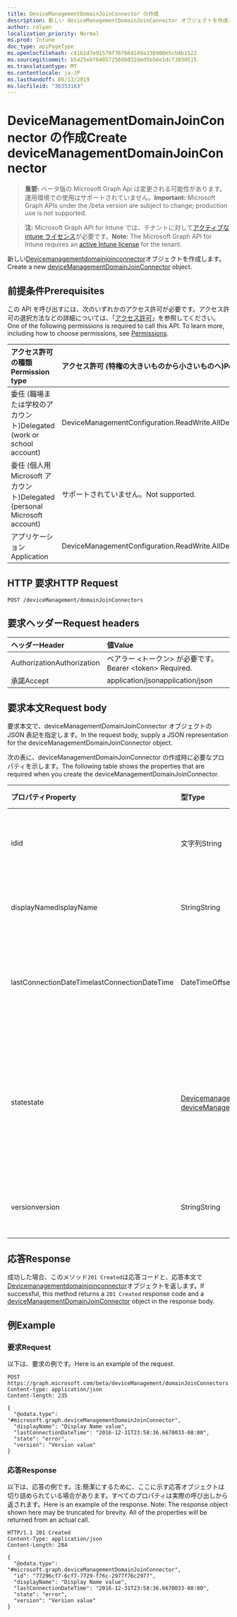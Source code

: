 ```yaml
---
title: DeviceManagementDomainJoinConnector の作成
description: 新しい deviceManagementDomainJoinConnector オブジェクトを作成します。
author: rolyon
localization_priority: Normal
ms.prod: Intune
doc_type: apiPageType
ms.openlocfilehash: c41b1d7e91570f767b64149a338900e5cb4b1522
ms.sourcegitcommit: b5425ebf648572569b032ded5b56e1dcf3830515
ms.translationtype: MT
ms.contentlocale: ja-JP
ms.lasthandoff: 08/13/2019
ms.locfileid: "36353163"
---
```

# <a name="create-devicemanagementdomainjoinconnector"></a><span data-ttu-id="f4e90-103">DeviceManagementDomainJoinConnector の作成</span><span class="sxs-lookup"><span data-stu-id="f4e90-103">Create deviceManagementDomainJoinConnector</span></span>

> <span data-ttu-id="f4e90-104">**重要:** ベータ版の Microsoft Graph Api は変更される可能性があります。運用環境での使用はサポートされていません。</span><span class="sxs-lookup"><span data-stu-id="f4e90-104">**Important:** Microsoft Graph APIs under the /beta version are subject to change; production use is not supported.</span></span>

> <span data-ttu-id="f4e90-105">**注:** Microsoft Graph API for Intune では、テナントに対して[アクティブな intune ライセンス](https://go.microsoft.com/fwlink/?linkid=839381)が必要です。</span><span class="sxs-lookup"><span data-stu-id="f4e90-105">**Note:** The Microsoft Graph API for Intune requires an [active Intune license](https://go.microsoft.com/fwlink/?linkid=839381) for the tenant.</span></span>

<span data-ttu-id="f4e90-106">新しい[Devicemanagementdomainjoinconnector](../resources/intune-odj-devicemanagementdomainjoinconnector.md)オブジェクトを作成します。</span><span class="sxs-lookup"><span data-stu-id="f4e90-106">Create a new [deviceManagementDomainJoinConnector](../resources/intune-odj-devicemanagementdomainjoinconnector.md) object.</span></span>

## <a name="prerequisites"></a><span data-ttu-id="f4e90-107">前提条件</span><span class="sxs-lookup"><span data-stu-id="f4e90-107">Prerequisites</span></span>
<span data-ttu-id="f4e90-p101">この API を呼び出すには、次のいずれかのアクセス許可が必要です。アクセス許可の選択方法などの詳細については、「[アクセス許可](/graph/permissions-reference)」を参照してください。</span><span class="sxs-lookup"><span data-stu-id="f4e90-p101">One of the following permissions is required to call this API. To learn more, including how to choose permissions, see [Permissions](/graph/permissions-reference).</span></span>

|<span data-ttu-id="f4e90-110">アクセス許可の種類</span><span class="sxs-lookup"><span data-stu-id="f4e90-110">Permission type</span></span>|<span data-ttu-id="f4e90-111">アクセス許可 (特権の大きいものから小さいものへ)</span><span class="sxs-lookup"><span data-stu-id="f4e90-111">Permissions (from most to least privileged)</span></span>|
|:---|:---|
|<span data-ttu-id="f4e90-112">委任 (職場または学校のアカウント)</span><span class="sxs-lookup"><span data-stu-id="f4e90-112">Delegated (work or school account)</span></span>|<span data-ttu-id="f4e90-113">DeviceManagementConfiguration.ReadWrite.All</span><span class="sxs-lookup"><span data-stu-id="f4e90-113">DeviceManagementConfiguration.ReadWrite.All</span></span>|
|<span data-ttu-id="f4e90-114">委任 (個人用 Microsoft アカウント)</span><span class="sxs-lookup"><span data-stu-id="f4e90-114">Delegated (personal Microsoft account)</span></span>|<span data-ttu-id="f4e90-115">サポートされていません。</span><span class="sxs-lookup"><span data-stu-id="f4e90-115">Not supported.</span></span>|
|<span data-ttu-id="f4e90-116">アプリケーション</span><span class="sxs-lookup"><span data-stu-id="f4e90-116">Application</span></span>|<span data-ttu-id="f4e90-117">DeviceManagementConfiguration.ReadWrite.All</span><span class="sxs-lookup"><span data-stu-id="f4e90-117">DeviceManagementConfiguration.ReadWrite.All</span></span>|

## <a name="http-request"></a><span data-ttu-id="f4e90-118">HTTP 要求</span><span class="sxs-lookup"><span data-stu-id="f4e90-118">HTTP Request</span></span>
<!-- {
  "blockType": "ignored"
}
-->
``` http
POST /deviceManagement/domainJoinConnectors
```

## <a name="request-headers"></a><span data-ttu-id="f4e90-119">要求ヘッダー</span><span class="sxs-lookup"><span data-stu-id="f4e90-119">Request headers</span></span>
|<span data-ttu-id="f4e90-120">ヘッダー</span><span class="sxs-lookup"><span data-stu-id="f4e90-120">Header</span></span>|<span data-ttu-id="f4e90-121">値</span><span class="sxs-lookup"><span data-stu-id="f4e90-121">Value</span></span>|
|:---|:---|
|<span data-ttu-id="f4e90-122">Authorization</span><span class="sxs-lookup"><span data-stu-id="f4e90-122">Authorization</span></span>|<span data-ttu-id="f4e90-123">ベアラー &lt;トークン&gt; が必要です。</span><span class="sxs-lookup"><span data-stu-id="f4e90-123">Bearer &lt;token&gt; Required.</span></span>|
|<span data-ttu-id="f4e90-124">承諾</span><span class="sxs-lookup"><span data-stu-id="f4e90-124">Accept</span></span>|<span data-ttu-id="f4e90-125">application/json</span><span class="sxs-lookup"><span data-stu-id="f4e90-125">application/json</span></span>|

## <a name="request-body"></a><span data-ttu-id="f4e90-126">要求本文</span><span class="sxs-lookup"><span data-stu-id="f4e90-126">Request body</span></span>
<span data-ttu-id="f4e90-127">要求本文で、deviceManagementDomainJoinConnector オブジェクトの JSON 表記を指定します。</span><span class="sxs-lookup"><span data-stu-id="f4e90-127">In the request body, supply a JSON representation for the deviceManagementDomainJoinConnector object.</span></span>

<span data-ttu-id="f4e90-128">次の表に、deviceManagementDomainJoinConnector の作成時に必要なプロパティを示します。</span><span class="sxs-lookup"><span data-stu-id="f4e90-128">The following table shows the properties that are required when you create the deviceManagementDomainJoinConnector.</span></span>

|<span data-ttu-id="f4e90-129">プロパティ</span><span class="sxs-lookup"><span data-stu-id="f4e90-129">Property</span></span>|<span data-ttu-id="f4e90-130">型</span><span class="sxs-lookup"><span data-stu-id="f4e90-130">Type</span></span>|<span data-ttu-id="f4e90-131">説明</span><span class="sxs-lookup"><span data-stu-id="f4e90-131">Description</span></span>|
|:---|:---|:---|
|<span data-ttu-id="f4e90-132">id</span><span class="sxs-lookup"><span data-stu-id="f4e90-132">id</span></span>|<span data-ttu-id="f4e90-133">文字列</span><span class="sxs-lookup"><span data-stu-id="f4e90-133">String</span></span>|<span data-ttu-id="f4e90-134">コネクタを表す一意の識別子。</span><span class="sxs-lookup"><span data-stu-id="f4e90-134">Unique identifier to represent a connector.</span></span>|
|<span data-ttu-id="f4e90-135">displayName</span><span class="sxs-lookup"><span data-stu-id="f4e90-135">displayName</span></span>|<span data-ttu-id="f4e90-136">String</span><span class="sxs-lookup"><span data-stu-id="f4e90-136">String</span></span>|<span data-ttu-id="f4e90-137">コネクタの表示名。</span><span class="sxs-lookup"><span data-stu-id="f4e90-137">The connector display name.</span></span>|
|<span data-ttu-id="f4e90-138">lastConnectionDateTime</span><span class="sxs-lookup"><span data-stu-id="f4e90-138">lastConnectionDateTime</span></span>|<span data-ttu-id="f4e90-139">DateTimeOffset</span><span class="sxs-lookup"><span data-stu-id="f4e90-139">DateTimeOffset</span></span>|<span data-ttu-id="f4e90-140">前回のコネクタが Intune に接続した時刻。</span><span class="sxs-lookup"><span data-stu-id="f4e90-140">Last time connector contacted Intune.</span></span>|
|<span data-ttu-id="f4e90-141">state</span><span class="sxs-lookup"><span data-stu-id="f4e90-141">state</span></span>|[<span data-ttu-id="f4e90-142">Devicemanagementdomainjoinコネクタ状態</span><span class="sxs-lookup"><span data-stu-id="f4e90-142">deviceManagementDomainJoinConnectorState</span></span>](../resources/intune-odj-devicemanagementdomainjoinconnectorstate.md)|<span data-ttu-id="f4e90-143">コネクタの状態です。</span><span class="sxs-lookup"><span data-stu-id="f4e90-143">The connector state.</span></span> <span data-ttu-id="f4e90-144">可能な値は、`active`、`error`、`inactive` です。</span><span class="sxs-lookup"><span data-stu-id="f4e90-144">Possible values are: `active`, `error`, `inactive`.</span></span>|
|<span data-ttu-id="f4e90-145">version</span><span class="sxs-lookup"><span data-stu-id="f4e90-145">version</span></span>|<span data-ttu-id="f4e90-146">String</span><span class="sxs-lookup"><span data-stu-id="f4e90-146">String</span></span>|<span data-ttu-id="f4e90-147">コネクタのバージョン。</span><span class="sxs-lookup"><span data-stu-id="f4e90-147">The version of the connector.</span></span>|



## <a name="response"></a><span data-ttu-id="f4e90-148">応答</span><span class="sxs-lookup"><span data-stu-id="f4e90-148">Response</span></span>
<span data-ttu-id="f4e90-149">成功した場合、このメソッド`201 Created`は応答コードと、応答本文で[Devicemanagementdomainjoinconnector](../resources/intune-odj-devicemanagementdomainjoinconnector.md)オブジェクトを返します。</span><span class="sxs-lookup"><span data-stu-id="f4e90-149">If successful, this method returns a `201 Created` response code and a [deviceManagementDomainJoinConnector](../resources/intune-odj-devicemanagementdomainjoinconnector.md) object in the response body.</span></span>

## <a name="example"></a><span data-ttu-id="f4e90-150">例</span><span class="sxs-lookup"><span data-stu-id="f4e90-150">Example</span></span>

### <a name="request"></a><span data-ttu-id="f4e90-151">要求</span><span class="sxs-lookup"><span data-stu-id="f4e90-151">Request</span></span>
<span data-ttu-id="f4e90-152">以下は、要求の例です。</span><span class="sxs-lookup"><span data-stu-id="f4e90-152">Here is an example of the request.</span></span>
``` http
POST https://graph.microsoft.com/beta/deviceManagement/domainJoinConnectors
Content-type: application/json
Content-length: 235

{
  "@odata.type": "#microsoft.graph.deviceManagementDomainJoinConnector",
  "displayName": "Display Name value",
  "lastConnectionDateTime": "2016-12-31T23:58:36.6670033-08:00",
  "state": "error",
  "version": "Version value"
}
```

### <a name="response"></a><span data-ttu-id="f4e90-153">応答</span><span class="sxs-lookup"><span data-stu-id="f4e90-153">Response</span></span>
<span data-ttu-id="f4e90-p103">以下は、応答の例です。注:簡潔にするために、ここに示す応答オブジェクトは切り詰められている場合があります。すべてのプロパティは実際の呼び出しから返されます。</span><span class="sxs-lookup"><span data-stu-id="f4e90-p103">Here is an example of the response. Note: The response object shown here may be truncated for brevity. All of the properties will be returned from an actual call.</span></span>
``` http
HTTP/1.1 201 Created
Content-Type: application/json
Content-Length: 284

{
  "@odata.type": "#microsoft.graph.deviceManagementDomainJoinConnector",
  "id": "77296cf7-6cf7-7729-f76c-2977f76c2977",
  "displayName": "Display Name value",
  "lastConnectionDateTime": "2016-12-31T23:58:36.6670033-08:00",
  "state": "error",
  "version": "Version value"
}
```






